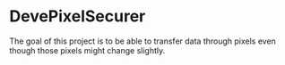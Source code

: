 # DevePixelSecurer
The goal of this project is to be able to transfer data through pixels even though those pixels might change slightly.
